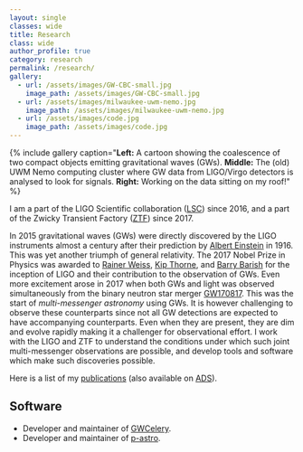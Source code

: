 ```yaml
---
layout: single
classes: wide
title: Research
class: wide
author_profile: true
category: research
permalink: /research/
gallery:
  - url: /assets/images/GW-CBC-small.jpg
    image_path: /assets/images/GW-CBC-small.jpg
  - url: /assets/images/milwaukee-uwm-nemo.jpg
    image_path: /assets/images/milwaukee-uwm-nemo.jpg
  - url: /assets/images/code.jpg
    image_path: /assets/images/code.jpg
---
```

{% include gallery caption="<b>Left:</b> A cartoon showing the coalescence of two compact objects emitting gravitational waves (GWs).
<b>Middle:</b> The (old) UWM Nemo computing cluster where GW data from LIGO/Virgo detectors is analysed to look for signals.
<b>Right:</b> Working on the data sitting on my roof!" %}

I am a part of the LIGO Scientific collaboration ([LSC](https://www.ligo.org/)) since 2016, and a part of the
Zwicky Transient Factory ([ZTF](https://www.ipac.caltech.edu/project/ztf)) since 2017.

In 2015 gravitational waves (GWs) were directly discovered by the LIGO instruments almost a century after their
prediction by [Albert Einstein](https://en.wikipedia.org/wiki/Albert_Einstein) in 1916. This was yet another
triumph of general relativity. The 2017 Nobel Prize in Physics was awarded to [Rainer Weiss](https://en.wikipedia.org/wiki/Rainer_Weiss),
[Kip Thorne](https://en.wikipedia.org/wiki/Kip_Thorne), and [Barry Barish](https://en.wikipedia.org/wiki/Barry_Barish)
for the inception of LIGO and their contribution to the observation of GWs. Even more excitement arose in 2017
when both GWs and light was observed simultaneously from the binary neutron star merger [GW170817](https://en.wikipedia.org/wiki/GW170817).
This was the start of _multi-messenger astronomy_ using GWs. It is however challenging to observe these
counterparts since not all GW detections are expected to have accompanying counterparts. Even when they are
present, they are dim and evolve rapidly making it a challenger for observational effort. I work with the LIGO
and ZTF to understand the conditions under which such joint multi-messenger observations are possible, and develop
tools and software which make such discoveries possible.

Here is a list of my [publications](/publications/)
(also available on [ADS](https://ui.adsabs.harvard.edu/search/q=author%3A%22Chatterjee%2C%20Deep%22&sort=date%20desc%2C%20bibcode%20desc&p_=0)).

## Software

- Developer and maintainer of [GWCelery](https://gwcelery.readthedocs.io/).
- Developer and maintainer of [p-astro](https://pypi.org/project/p-astro/).
